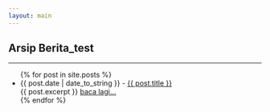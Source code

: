 ```yaml
---
layout: main
---
```


## Arsip Berita_test
---
<ul>
{% for post in site.posts %}
<li><span>{{ post.date | date_to_string }}</span> - <a href="{{ site.baseurl }}{{ post.url }}">{{ post.title }}</a></br>{{ post.excerpt }} <a href="{{ site.baseurl }}{{ post.url }}">baca lagi...</a></li>
{% endfor %}
</ul>
